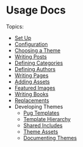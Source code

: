 
# Usage Docs #

Topics:

* [Set Up](./SETUP.md)
* [Configuration](./CONFIG.md)
* [Choosing a Theme](./THEME.md)
* [Writing Posts](./POSTS.md)
* [Defining Categories](./CATEGORIES.md)
* [Defining Authors](./AUTHORS.md)
* [Writing Pages](./PAGES.md)
* [Adding Assets](./ASSETS.md)
* [Featured Images](./IMAGES.md)
* [Writing Books](./BOOKS.md)
* [Replacements](./REPLACEMENTS.md)
* Developing Themes
  * [Pug Templates](./PUG.md)
  * [Template Hierarchy](../ref/TEMPLATES.md)
  * [Shared Includes](./INCLUDES.md)
  * [Theme Assets](./THEME_ASSETS.md)
  * [Documenting Themes](./DOC.md)
